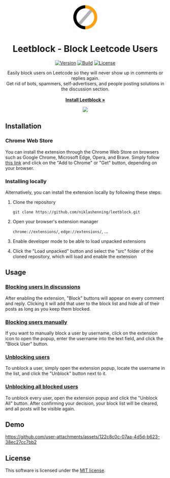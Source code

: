 <p align="center">
    <img src="src/images/icon.png" width="80"/>
</p>

<h1 align="center">Leetblock - Block Leetcode Users</h1>

<div align="center">

[![Version](https://img.shields.io/badge/version-v1.0.0-blue)](https://chromewebstore.google.com/detail/leetblock-block-leetcode/dopkcagmapfpgabhpnbdonlejcidmpel)
[![Build](https://img.shields.io/badge/build-passing-neon)](https://github.com/niklashenning/leetcode-block-users)
[![License](https://img.shields.io/badge/license-MIT-green)](https://github.com/niklashenning/leetcode-block-users/blob/master/LICENSE)

</div>

<p align="center">
Easily block users on Leetcode so they will never show up in comments or replies again.
<br>
Get rid of bots, spammers, self-advertisers, and people posting solutions in the discussion section.
<br>
<br>
<a href="https://chromewebstore.google.com/detail/leetblock-block-leetcode/dopkcagmapfpgabhpnbdonlejcidmpel"><strong>Install Leetblock »</strong></a>
</p>

<p align="center">
    <img src="https://github.com/user-attachments/assets/03e9fcc6-1e48-44b0-97ec-cd92266a1401" width="650px"/>
</p>

## Installation

### Chrome Web Store
You can install the extension through the Chrome Web Store on browsers such as Google Chrome, Microsoft Edge, Opera, and Brave.
Simply follow [this link](https://chromewebstore.google.com/detail/leetblock-block-leetcode/dopkcagmapfpgabhpnbdonlejcidmpel) and click on the "Add to Chrome" or "Get" button, depending on your browser.

### Installing locally
Alternatively, you can install the extension locally by following these steps:
1. Clone the repository

    ```
    git clone https://github.com/niklashenning/leetblock.git
    ```

2. Open your browser's extension manager

    `chrome://extensions/`, `edge://extensions/`, ...

3. Enable developer mode to be able to load unpacked extensions

4. Click the "Load unpacked" button and select the "src" folder of the cloned repository, which will load and enable the extension

## Usage

### <ins>Blocking users in discussions</u>
After enabling the extension, "Block" buttons will appear on every comment and reply. Clicking it will add that user to the block list and hide all of their posts as long as you keep them blocked.

### <ins>Blocking users manually</u>
If you want to manually block a user by username, click on the extension icon to open the popup, enter the username into the text field, and click the "Block User" button.

### <ins>Unblocking users</u>
To unblock a user, simply open the extension popup, locate the username in the list, and click the "Unblock" button next to it.

### <ins>Unblocking all blocked users</u>
To unblock every user, open the extension popup and click the "Unblock All" button. After confirming your decision, your block list will be cleared, and all posts will be visible again.


## Demo
https://github.com/user-attachments/assets/122c8c0c-07aa-4d5d-b623-38ec27cc7bb2

## License
This software is licensed under the [MIT license](LICENSE).